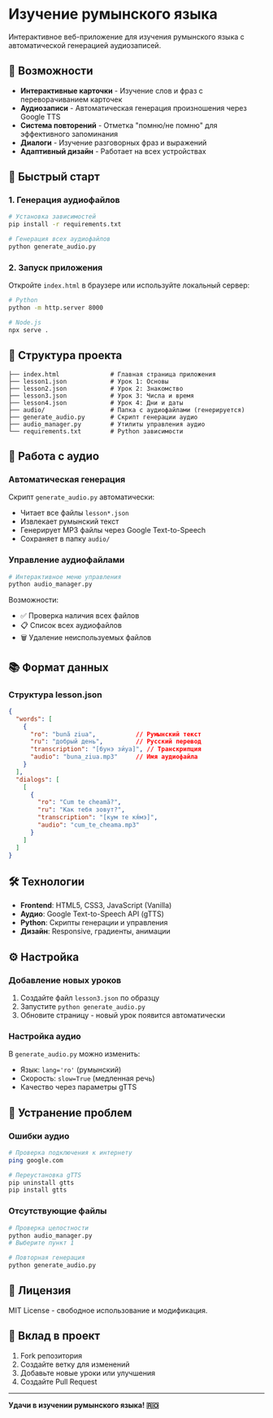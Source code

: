 # Изучение румынского языка

Интерактивное веб-приложение для изучения румынского языка с автоматической генерацией аудиозаписей.

## 🎯 Возможности

- **Интерактивные карточки** - Изучение слов и фраз с переворачиванием карточек
- **Аудиозаписи** - Автоматическая генерация произношения через Google TTS
- **Система повторений** - Отметка "помню/не помню" для эффективного запоминания
- **Диалоги** - Изучение разговорных фраз и выражений
- **Адаптивный дизайн** - Работает на всех устройствах

## 🚀 Быстрый старт

### 1. Генерация аудиофайлов

```bash
# Установка зависимостей
pip install -r requirements.txt

# Генерация всех аудиофайлов
python generate_audio.py
```

### 2. Запуск приложения

Откройте `index.html` в браузере или используйте локальный сервер:

```bash
# Python
python -m http.server 8000

# Node.js  
npx serve .
```

## 📁 Структура проекта

```
├── index.html              # Главная страница приложения
├── lesson1.json            # Урок 1: Основы
├── lesson2.json            # Урок 2: Знакомство
├── lesson3.json            # Урок 3: Числа и время
├── lesson4.json            # Урок 4: Дни и даты
├── audio/                  # Папка с аудиофайлами (генерируется)
├── generate_audio.py       # Скрипт генерации аудио
├── audio_manager.py        # Утилиты управления аудио
└── requirements.txt        # Python зависимости
```

## 🎵 Работа с аудио

### Автоматическая генерация

Скрипт `generate_audio.py` автоматически:
- Читает все файлы `lesson*.json`
- Извлекает румынский текст
- Генерирует MP3 файлы через Google Text-to-Speech
- Сохраняет в папку `audio/`

### Управление аудиофайлами

```bash
# Интерактивное меню управления
python audio_manager.py
```

Возможности:
- ✅ Проверка наличия всех файлов
- 📋 Список всех аудиофайлов
- 🗑️ Удаление неиспользуемых файлов

## 📚 Формат данных

### Структура lesson.json

```json
{
  "words": [
    {
      "ro": "bună ziua",           // Румынский текст
      "ru": "добрый день",         // Русский перевод
      "transcription": "[бунэ зи́уа]", // Транскрипция
      "audio": "buna_ziua.mp3"     // Имя аудиофайла
    }
  ],
  "dialogs": [
    [
      {
        "ro": "Cum te cheamă?",
        "ru": "Как тебя зовут?",
        "transcription": "[кум те кя́мэ]",
        "audio": "cum_te_cheama.mp3"
      }
    ]
  ]
}
```

## 🛠️ Технологии

- **Frontend**: HTML5, CSS3, JavaScript (Vanilla)
- **Аудио**: Google Text-to-Speech API (gTTS)
- **Python**: Скрипты генерации и управления
- **Дизайн**: Responsive, градиенты, анимации

## ⚙️ Настройка

### Добавление новых уроков

1. Создайте файл `lesson3.json` по образцу
2. Запустите `python generate_audio.py`
3. Обновите страницу - новый урок появится автоматически

### Настройка аудио

В `generate_audio.py` можно изменить:
- Язык: `lang='ro'` (румынский)
- Скорость: `slow=True` (медленная речь)
- Качество через параметры gTTS

## 🐛 Устранение проблем

### Ошибки аудио
```bash
# Проверка подключения к интернету
ping google.com

# Переустановка gTTS
pip uninstall gtts
pip install gtts
```

### Отсутствующие файлы
```bash
# Проверка целостности
python audio_manager.py
# Выберите пункт 1

# Повторная генерация
python generate_audio.py
```

## 📄 Лицензия

MIT License - свободное использование и модификация.

## 🤝 Вклад в проект

1. Fork репозитория
2. Создайте ветку для изменений
3. Добавьте новые уроки или улучшения
4. Создайте Pull Request

---

**Удачи в изучении румынского языка! 🇷🇴**